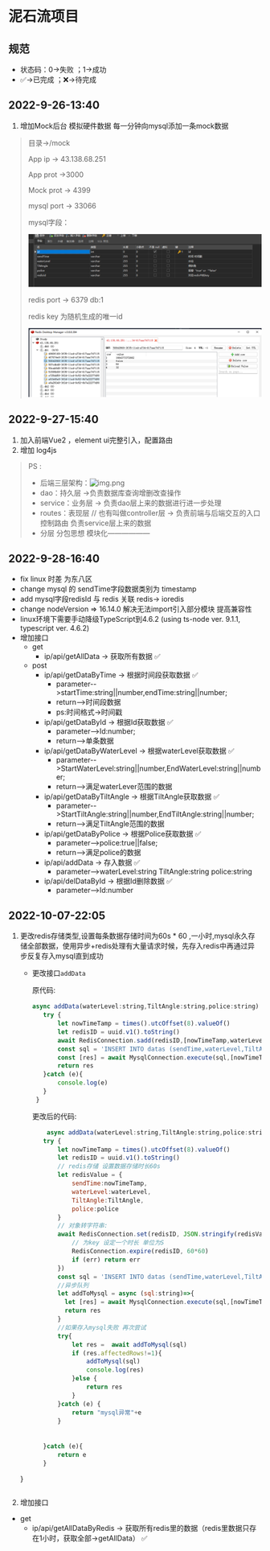 # 泥石流项目

## 规范
* 状态码：0->失败 ；1->成功
* ✅->已完成 ；❌->待完成
## 2022-9-26-13:40

<ol>
<li>增加Mock后台 模拟硬件数据 每一分钟向mysql添加一条mock数据</li>
</ol>


> 目录->/mock
>
> App ip -> 43.138.68.251
>
> App prot ->3000
>
> Mock prot -> 4399 
>
> mysql port -> 33066
>
> mysql字段：
>
> ![img.png](./img.png)
>
> redis port -> 6379 db:1
>
> redis key 为随机生成的唯一id
>
> ![img_1.png](./img_1.png)
>

## 2022-9-27-15:40

<ol>
<li>加入前端Vue2 ，element ui完整引入，配置路由</li>
<li>增加 log4js </li>
</ol>

>PS :
>* 后端三层架构：![img.png](https://img-blog.csdnimg.cn/20201101234335745.png?x-oss-process=image/watermark,type_ZmFuZ3poZW5naGVpdGk,shadow_10,text_aHR0cHM6Ly9ibG9nLmNzZG4ubmV0L3dlaXhpbl80OTA2NjM5OQ==,size_16,color_FFFFFF,t_70#pic_center)
>* dao：持久层 ->负责数据库查询增删改查操作
>* service：业务层 -> 负责dao层上来的数据进行进一步处理
>* routes：表现层 // 也有叫做controller层 -> 负责前端与后端交互的入口 控制路由 负责service层上来的数据
>* 分层 分包思想 模块化——————


## 2022-9-28-16:40

* fix linux 时差 为东八区
* change mysql 的 sendTime字段数据类别为 timestamp
* add mysql字段redisId 与 redis 关联 redis-> ioredis
* change nodeVersion => 16.14.0 解决无法import引入部分模块 提高兼容性
* linux环境下需要手动降级TypeScript到4.6.2 (using ts-node ver. 9.1.1, typescript ver. 4.6.2)
* 增加接口
  * get
    * ip/api/getAllData -> 获取所有数据 ✅
  * post
    * ip/api/getDataByTime -> 根据时间段获取数据  ✅
      * parameter-->startTime:string||number,endTime:string||number;
      * return-->时间段数据 
      * ps:时间格式->时间戳
    * ip/api/getDataById -> 根据Id获取数据  ✅
      * parameter-->Id:number;
      * return-->单条数据
    * ip/api/getDataByWaterLevel -> 根据waterLevel获取数据  ✅
      * parameter-->StartWaterLevel:string||number,EndWaterLevel:string||number;
      * return-->满足waterLever范围的数据
    * ip/api/getDataByTiltAngle -> 根据TiltAngle获取数据  ✅
      * parameter-->StartTiltAngle:string||number,EndTiltAngle:string||number;
      * return-->满足TiltAngle范围的数据
    * ip/api/getDataByPolice -> 根据Police获取数据  ✅
      * parameter-->police:true||false;
      * return-->满足police的数据
    * ip/api/addData -> 存入数据 ✅
      * parameter-->waterLevel:string TiltAngle:string police:string 
    * ip/api/delDataById -> 根据Id删除数据 ✅
      * parameter-->Id:number 

## 2022-10-07-22:05
1. 更改redis存储类型,设置每条数据存储时间为60s * 60 ,一小时,mysql永久存储全部数据，使用异步+redis处理有大量请求时候，先存入redis中再通过异步反复存入mysql直到成功
   * 更改接口`addData`  
     
     原代码:
     ``` js
     async addData(waterLevel:string,TiltAngle:string,police:string) {
        try {
            let nowTimeTamp = times().utcOffset(8).valueOf()
            let redisID = uuid.v1().toString()
            await RedisConnection.sadd(redisID,[nowTimeTamp,waterLevel,TiltAngle,police])
            const sql = 'INSERT INTO datas (sendTime,waterLevel,TiltAngle,police,redisId) VALUES (?,?,?,?,?)'
            const [res] = await MysqlConnection.execute(sql,[nowTimeTamp,waterLevel,TiltAngle,police,redisID]);
            return res
        }catch (e){
            console.log(e)
        }
      }
     ```
     更改后的代码:
     ```js
         async addData(waterLevel:string,TiltAngle:string,police:string) {
        try {
            let nowTimeTamp = times().utcOffset(8).valueOf()
            let redisID = uuid.v1().toString()
            // redis存储 设置数据存储时长60s
            let redisValue = {
                sendTime:nowTimeTamp,
                waterLevel:waterLevel,
                TiltAngle:TiltAngle,
                police:police
            }
            // 对象转字符串:
            await RedisConnection.set(redisID, JSON.stringify(redisValue), (err:any) => {
                // 为key 设定一个时长 单位为S
                RedisConnection.expire(redisID, 60*60)
                if (err) return err
            })
            const sql = 'INSERT INTO datas (sendTime,waterLevel,TiltAngle,police,redisId) VALUES (?,?,?,?,?)'
            //异步队列
            let addToMysql = async (sql:string)=>{
              let [res] = await MysqlConnection.execute(sql,[nowTimeTamp,waterLevel,TiltAngle,police,redisID]);
              return res
            }
            //如果存入mysql失败 再次尝试
            try{
                let res =  await addToMysql(sql)
                if (res.affectedRows!=1){
                    addToMysql(sql)
                    console.log(res)
                }else {
                    return res
                }
            }catch (e) {
                return "mysql异常"+e
            }


        }catch (e){
            return e
        }
   }

     ```
2. 增加接口 
* get
  * ip/api/getAllDataByRedis -> 获取所有redis里的数据（redis里数据只存在1小时，获取全部->getAllData） ✅
